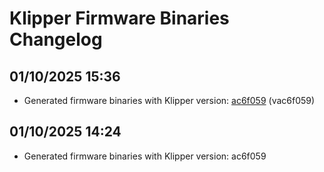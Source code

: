 # Klipper Firmware Binaries Changelog

## 01/10/2025 15:36
- Generated firmware binaries with Klipper version: [ac6f059](https://github.com/Klipper3d/klipper/commit/ac6f059) (vac6f059)

## 01/10/2025 14:24
- Generated firmware binaries with Klipper version: ac6f059

